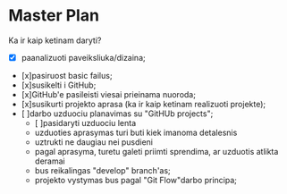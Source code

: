 # Master Plan

Ka ir kaip ketinam daryti?

- [x] paanalizuoti paveiksliuka/dizaina;
- [x]pasiruost basic failus;
- [x]susikelti i GitHub;
- [x]GitHub'e pasileisti viesai prieinama nuoroda;
- [x]susikurti projekto aprasa (ka ir kaip ketinam realizuoti projekte);
- [ ]darbo uzduociu planavimas su "GitHUb projects";
    - [ ]pasidaryti uzduociu lenta
    - uzduoties aprasymas turi buti kiek imanoma detalesnis
    - uztrukti ne daugiau nei pusdieni
    - pagal aprasyma, turetu  galeti priimti sprendima, ar uzduotis atlikta deramai
    - bus reikalingas "develop" branch'as;
    - projekto vystymas bus pagal "Git Flow"darbo principa;   

